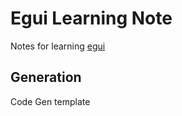# Egui Learning Note

Notes for learning [egui](https://github.com/emilk/egui)

## Generation
Code Gen template

